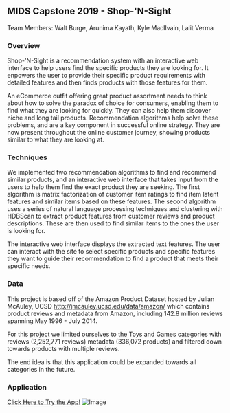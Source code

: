 ## MIDS Capstone 2019 - Shop-'N-Sight

Team Members: Walt Burge, Arunima Kayath, Kyle MacIlvain, Lalit Verma

### Overview

Shop-'N-Sight is a recommendation system with an interactive web interface to help users find the specific products they are looking for. It enpowers the user to provide their specific product requirements with detailed features and then finds products with those features for them.

An eCommerce outfit offering great product assortment needs to think about how to solve the paradox of choice for consumers, enabling them to find what they are looking for quickly. They can also help them discover niche and long tail products. Recommendation algorithms help solve these problems, and are a key component in successful online strategy. They are now present throughout the online customer journey, showing products similar to what they are looking at. 

### Techniques

We implemented two recommendation algorithms to find and recommend similar products, and an interactive web interface that takes input from the users to help them find the exact product they are seeking. The first algorithm is matrix factorization of customer item ratings to find item latent features and similar items based on these features. The second algorithm uses a series of natural language processing techniques and clustering with HDBScan to extract product features from customer reviews and product descriptions. These are then used to  find similar items to the ones the user is looking for.

The interactive web interface displays the extracted text features. The user can interact with the site to select specific products and specific features they want to guide their recommendation to find a product that meets their specific needs.

### Data

This project is based off of the Amazon Product Dataset hosted by Julian McAuley, UCSD http://jmcauley.ucsd.edu/data/amazon/
which contains product reviews and metadata from Amazon, including 142.8 million reviews spanning May 1996 - July 2014.

For this project we limited ourselves to the Toys and Games categories with reviews (2,252,771 reviews)	metadata (336,072 products) and filtered down towards products with multiple reviews.

The end idea is that this application could be expanded towards all categories in the future.

### Application

[Click Here to Try the App!](http://ec2-54-173-219-194.compute-1.amazonaws.com:4200/home)
![Image](https://raw.githubusercontent.com/kyle-mac/capstone_web_deliverable/master/webpage.png)
